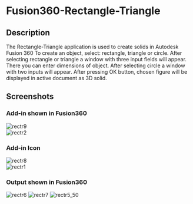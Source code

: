 # Fusion360-Rectangle-Triangle
## Description
The Rectangle-Triangle application is used to create solids in Autodesk Fusion 360
To create an object, select: rectangle, triangle or circle. After selecting rectangle or triangle a window with three input fields will appear. There you can enter dimensions of object. After selecting circle a window with two inputs will appear. 
After pressing OK button, chosen figure will be displayed in active document as 3D solid.

## Screenshots
### Add-in shown in Fusion360
![rectr9](https://user-images.githubusercontent.com/119494322/206445829-2bf43cf2-77d1-4d23-b491-9348225e3e22.PNG)<br>
![rectr2](https://user-images.githubusercontent.com/119494322/206446061-b6b8775c-7c61-48ca-bbbd-6133f0e59100.PNG)
### Add-in Icon
![rectr8](https://user-images.githubusercontent.com/119494322/206446144-90363af2-fb1f-4817-8e65-a39e8292cd3d.PNG)<br>
![rectr1](https://user-images.githubusercontent.com/119494322/206446166-1320ef3c-8e50-40f5-9632-4fef7a49652b.PNG)
### Output shown in Fusion360
![rectr6](https://user-images.githubusercontent.com/119494322/206446311-c7bebe40-7b05-4078-9da0-4a1ba2b2f700.PNG)
![rectr7](https://user-images.githubusercontent.com/119494322/206446322-78b5e209-5c4b-4ca4-843b-c69bde7b4ed2.PNG)
![rectr5_50](https://user-images.githubusercontent.com/119494322/206446941-942cfb51-7d55-49dd-ac44-f11a82b24fd5.png)
